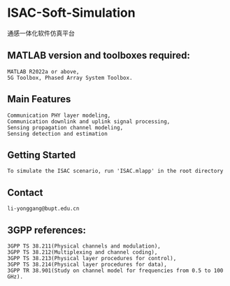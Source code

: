 # ISAC-Soft-Simulation
通感一体化软件仿真平台


## MATLAB version and toolboxes required: 
    MATLAB R2022a or above,
    5G Toolbox, Phased Array System Toolbox.


## Main Features
    Communication PHY layer modeling,
    Communication downlink and uplink signal processing,
    Sensing propagation channel modeling,
    Sensing detection and estimation


## Getting Started
    To simulate the ISAC scenario, run 'ISAC.mlapp' in the root directory


## Contact
    li-yonggang@bupt.edu.cn


## 3GPP references:
    3GPP TS 38.211(Physical channels and modulation),
    3GPP TS 38.212(Multiplexing and channel coding),
    3GPP TS 38.213(Physical layer procedures for control),
    3GPP TS 38.214(Physical layer procedures for data),
    3GPP TR 38.901(Study on channel model for frequencies from 0.5 to 100 GHz).
